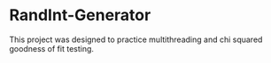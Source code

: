 RandInt-Generator
=================

This project was designed to practice multithreading and chi squared goodness of fit testing.
